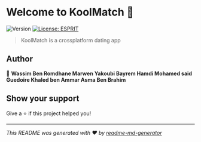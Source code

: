 # Welcome to KoolMatch 👋
![Version](https://img.shields.io/badge/version-1.0-blue.svg?cacheSeconds=2592000)
[![License: ESPRIT](https://img.shields.io/badge/License-ESPRIT-yellow.svg)](#)

> KoolMatch is a crossplatform dating app

## Author

👤 **Wassim Ben Romdhane Marwen Yakoubi Bayrem Hamdi Mohamed said Guedoire Khaled ben Ammar Asma Ben Brahim**


## Show your support

Give a ⭐️ if this project helped you!


***
_This README was generated with ❤️ by [readme-md-generator](https://github.com/kefranabg/readme-md-generator)_